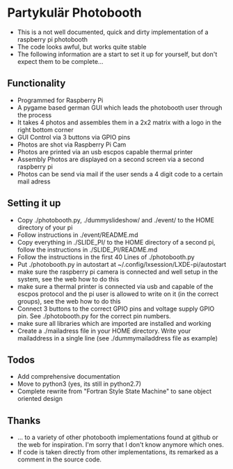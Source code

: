 Partykulär Photobooth
=====================

- This is a not well documented, quick and dirty implementation of a raspberry
  pi photobooth
- The code looks awful, but works quite stable
- The following information are a start to set it up for yourself, but don't
  expect them to be complete...


Functionality
-------------

- Programmed for Raspberry Pi
- A pygame based german GUI which leads the photobooth user through the process
- It takes 4 photos and assembles them in a 2x2 matrix with a logo in the right
  bottom corner
- GUI Control via 3 buttons via GPIO pins
- Photos are shot via Raspberry Pi Cam
- Photos are printed via an usb escpos capable thermal printer
- Assembly Photos are displayed on a second screen via a second raspberry pi
- Photos can be send via mail if the user sends a 4 digit code to a certain mail
  adress


Setting it up
-------------

- Copy ./photobooth.py, ./dummyslideshow/ and ./event/ to the HOME directory of
  your pi
- Follow instructions in ./event/README.md
- Copy everything in ./SLIDE_PI/ to the HOME directory of a second pi, follow
  the instructions in ./SLIDE_PI/README.md
- Follow the instructions in the first 40 Lines of ./photobooth.py
- Put ./photobooth.py in autostart at ~/.config/lxsession/LXDE-pi/autostart
- make sure the raspberry pi camera is connected and well setup in the system,
  see the web how to do this
- make sure a thermal printer is connected via usb and capable of the escpos
  protocol and the pi user is allowed to write on it (in the correct groups),
  see the web how to do this
- Connect 3 buttons to the correct GPIO pins and voltage supply GPIO pin. See
  ./photobooth.py for the correct pin numbers.
- make sure all libraries which are imported are installed and working
- Create a ./mailadress file in your HOME directory. Write your mailaddress in
  a single line (see ./dummymailaddress file as example)


Todos
-----

- Add comprehensive documentation
- Move to python3 (yes, its still in python2.7)
- Complete rewrite from "Fortran Style State Machine" to sane object oriented
  design


Thanks
------

- ... to a variety of other photobooth implementations found at github or the
  web for inspiration. I'm sorry that I don't know anymore which ones.
- If code is taken directly from other implementations, its remarked as a comment
  in the source code.
